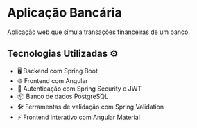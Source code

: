 # Aplicação Bancária

Aplicação web que simula transações financeiras de um banco.

## Tecnologias Utilizadas ⚙️

- 🖥️ Backend com Spring Boot
- 🌐 Frontend com Angular
- 🔐 Autenticação com Spring Security e JWT
- 📦 Banco de dados PostgreSQL
- 🛠️ Ferramentas de validação com Spring Validation
- ⚡ Frontend interativo com Angular Material